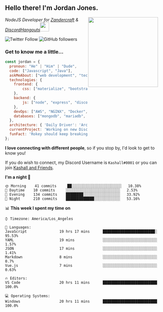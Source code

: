 <h2> Hello there! I'm Jordan Jones.</h2>
<img align="right" src="https://jordanjones.org/hello%20there.gif" width="230">
<p><em>NodeJS Developer for <a href="https://github.com/Zandercraft">Zandercraft</a> & <a href="https://github.com/DiscordHangouts">DiscordHangouts</a><img src="https://media.giphy.com/media/WUlplcMpOCEmTGBtBW/giphy.gif" width="30"></em></p>

![Twitter Follow](https://img.shields.io/twitter/follow/kashalls?label=Follow)
![GitHub followers](https://img.shields.io/github/followers/kashalls?label=Follow&style=social)

### Get to know me a little...

```javascript
const jordan = {
  pronoun: "He" | "Him" | "Dude",
  code: ["Javascript", "Java"],
  askMeAbout: ["web development", "technology", "server racks", "databases"],
  technologies: {
    frontend: {
        css: ["materialize", "bootstrap"]
    },
    backend: {
        js: ["node", "express", "discord.js", "eslint"],
    },
    devOps: ["AWS", "NGINX", "Docker", "KVM"],
    databases: ["mongodb", "mariadb", "redis", "rethinkdb"]
  },
  architecture: { 'Daily Driver': 'Arch Linux', 'Server Applications': 'Ubuntu Focal' },
  currentProject: 'Working on new Discord Bot :)',
  funFact: 'Rokey should keep breaking things, he just needs to learn how to fix them.'
};
```

<b>I love connecting with different people</b>, so if you stop by, I'd look to get to know you!

If you do wish to connect, my Discord Username is `Kashall#0001` or you can join <a href="https://discord.gg/Xv7WKN">Kashall and Friends</a>.

<!--START_SECTION:waka-->
**I'm a night 🦉** 

```text
🌞 Morning    41 commits     ██░░░░░░░░░░░░░░░░░░░░░░░   10.38% 
🌆 Daytime    10 commits     ░░░░░░░░░░░░░░░░░░░░░░░░░   2.53% 
🌃 Evening    134 commits    ████████░░░░░░░░░░░░░░░░░   33.92% 
🌙 Night      210 commits    █████████████░░░░░░░░░░░░   53.16%

```


📊 **This week I spent my time on** 

```text
⌚︎ Timezone: America/Los_Angeles

💬 Languages: 
JavaScript               19 hrs 17 mins      ████████████████████████░   95.53% 
YAML                     19 mins             ░░░░░░░░░░░░░░░░░░░░░░░░░   1.57% 
JSON                     17 mins             ░░░░░░░░░░░░░░░░░░░░░░░░░   1.41% 
Markdown                 8 mins              ░░░░░░░░░░░░░░░░░░░░░░░░░   0.7% 
Vue.js                   7 mins              ░░░░░░░░░░░░░░░░░░░░░░░░░   0.63%

🔥 Editors: 
VS Code                  20 hrs 11 mins      █████████████████████████   100.0%

💻 Operating Systems: 
Windows                  20 hrs 11 mins      █████████████████████████   100.0%

```


<!--END_SECTION:waka-->

